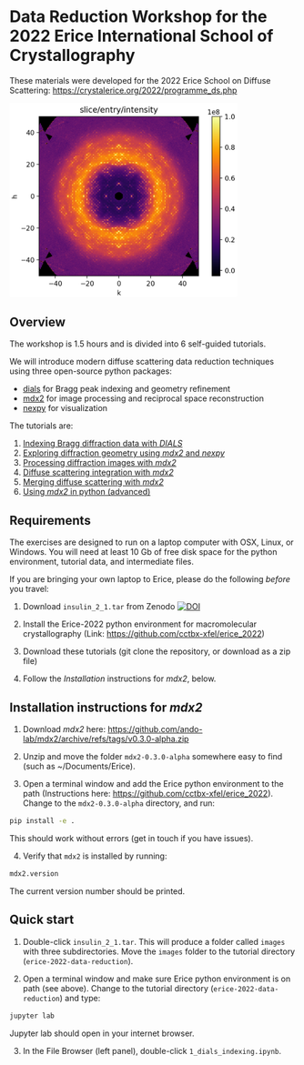 # Data Reduction Workshop for the 2022 Erice International School of Crystallography

These materials were developed for the 2022 Erice School on Diffuse Scattering: https://crystalerice.org/2022/programme_ds.php

<img src="resources/insulin_slice.png" alt="INSULIN" width="400"/>

## Overview

The workshop is 1.5 hours and is divided into 6 self-guided tutorials.

We will introduce modern diffuse scattering data reduction techniques using three open-source python packages:
- [dials](https://dials.github.io/) for Bragg peak indexing and geometry refinement
- [mdx2](https://github.com/ando-Lab/mdx2) for image processing and reciprocal space reconstruction
- [nexpy](https://nexpy.github.io/nexpy/) for visualization

The tutorials are:

1. [Indexing Bragg diffraction data with *DIALS*](1_dials_indexing.ipynb)
1. [Exploring diffraction geometry using *mdx2* and *nexpy*](2_mdx2_geometry.ipynb)
1. [Processing diffraction images with *mdx2*](3_mdx2_data.ipynb)
1. [Diffuse scattering integration with *mdx2*](4_mdx2_integration.ipynb)
1. [Merging diffuse scattering with *mdx2*](5_mdx2_merging.ipynb)
1. [Using *mdx2* in python (advanced)](6_mdx2_python.ipynb)

## Requirements

The exercises are designed to run on a laptop computer with OSX, Linux, or Windows. You will need at least 10 Gb of free disk space for the python environment, tutorial data, and intermediate files.

If you are bringing your own laptop to Erice, please do the following *before* you travel:

1. Download `insulin_2_1.tar` from Zenodo [![DOI](https://zenodo.org/badge/DOI/10.5281/zenodo.6536805.svg)](https://doi.org/10.5281/zenodo.6536805)

2. Install the Erice-2022 python environment for macromolecular crystallography (Link: https://github.com/cctbx-xfel/erice_2022)

4. Download these tutorials (git clone the repository, or download as a zip file)

3. Follow the *Installation* instructions for *mdx2*, below.

## Installation instructions for *mdx2*

1. Download *mdx2* here: https://github.com/ando-lab/mdx2/archive/refs/tags/v0.3.0-alpha.zip

2. Unzip and move the folder `mdx2-0.3.0-alpha` somewhere easy to find (such as ~/Documents/Erice).

3. Open a terminal window and add the Erice python environment to the path (Instructions here: https://github.com/cctbx-xfel/erice_2022). Change to the `mdx2-0.3.0-alpha` directory, and run:
```bash
pip install -e .
```
This should work without errors (get in touch if you have issues).

4. Verify that `mdx2` is installed by running:
```bash
mdx2.version
```
The current version number should be printed.

## Quick start

1. Double-click `insulin_2_1.tar`. This will produce a folder called `images` with three subdirectories. Move the `images` folder to the tutorial directory (`erice-2022-data-reduction`).

2. Open a terminal window and make sure Erice python environment is on path (see above). Change to the tutorial directory (`erice-2022-data-reduction`) and type:
```bash
jupyter lab
```
Jupyter lab should open in your internet browser.

3. In the File Browser (left panel), double-click `1_dials_indexing.ipynb`.
